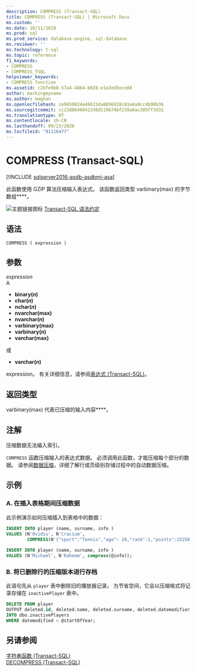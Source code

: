 ```yaml
---
description: COMPRESS (Transact-SQL)
title: COMPRESS (Transact-SQL) | Microsoft Docs
ms.custom: ''
ms.date: 10/11/2018
ms.prod: sql
ms.prod_service: database-engine, sql-database
ms.reviewer: ''
ms.technology: t-sql
ms.topic: reference
f1_keywords:
- COMPRESS
- COMPRESS_TSQL
helpviewer_keywords:
- COMPRESS function
ms.assetid: c2bfe9b8-57a4-48b4-b028-e1a3ed5ece88
author: markingmyname
ms.author: maghan
ms.openlocfilehash: ce9659824a46615da6056928c81e6a8cc4b98b36
ms.sourcegitcommit: cc23d8646041336d119b74bf239a6ac305ff3d31
ms.translationtype: HT
ms.contentlocale: zh-CN
ms.lasthandoff: 09/23/2020
ms.locfileid: "91116477"
---
```

# <a name="compress-transact-sql"></a>COMPRESS (Transact-SQL)
[!INCLUDE [sqlserver2016-asdb-asdbmi-asa](../../includes/applies-to-version/sqlserver2016-asdb-asdbmi-asa.md)]

此函数使用 GZIP 算法压缩输入表达式。 该函数返回类型 varbinary(max) 的字节数组****。
  
![主题链接图标](../../database-engine/configure-windows/media/topic-link.gif "“主题链接”图标") [Transact-SQL 语法约定](../../t-sql/language-elements/transact-sql-syntax-conventions-transact-sql.md)
  
## <a name="syntax"></a>语法  
  
```syntaxsql
COMPRESS ( expression )  
```  
  
## <a name="arguments"></a>参数
*expression*  
A

* **binary(***n***)**
* **char(***n***)**
* **nchar(***n***)**
* **nvarchar(max)**
* **nvarchar(***n***)**
* **varbinary(max)**
* **varbinary(***n***)**
* **varchar(max)**

或

* **varchar(***n***)**

expression。 有关详细信息，请参阅[表达式 (Transact-SQL)](../../t-sql/language-elements/expressions-transact-sql.md)。
  
## <a name="return-types"></a>返回类型
varbinary(max) 代表已压缩的输入内容****。
  
## <a name="remarks"></a>注解  
压缩数据无法编入索引。
  
`COMPRESS` 函数压缩输入的表达式数据。 必须调用此函数，才能压缩每个部分的数据。 请参阅[数据压缩](../../relational-databases/data-compression/data-compression.md)，详细了解行或页级别存储过程中的自动数据压缩。
  
## <a name="examples"></a>示例  
  
### <a name="a-compress-data-during-the-table-insert"></a>A. 在插入表格期间压缩数据  
此示例演示如何压缩插入到表格中的数据：
  
```sql
INSERT INTO player (name, surname, info )  
VALUES (N'Ovidiu', N'Cracium',   
        COMPRESS(N'{"sport":"Tennis","age": 28,"rank":1,"points":15258, turn":17}'));  
  
INSERT INTO player (name, surname, info )  
VALUES (N'Michael', N'Raheem', compress(@info));  
```  
  
### <a name="b-archive-compressed-version-of-deleted-rows"></a>B. 将已删除行的压缩版本进行存档  
此语句先从 `player` 表中删除旧的播放器记录。 为节省空间，它会以压缩格式将记录存储在 `inactivePlayer` 表中。
  
```sql
DELETE FROM player  
OUTPUT deleted.id, deleted.name, deleted.surname, deleted.datemodifier, COMPRESS(deleted.info)   
INTO dbo.inactivePlayers
WHERE datemodified < @startOfYear; 
```  
  
## <a name="see-also"></a>另请参阅
[字符串函数 (Transact-SQL)](../../t-sql/functions/string-functions-transact-sql.md)  
[DECOMPRESS (Transact-SQL)](../../t-sql/functions/decompress-transact-sql.md)
  
  
